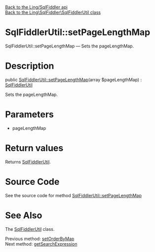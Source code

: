 [Back to the Ling/SqlFiddler api](https://github.com/lingtalfi/SqlFiddler/blob/master/doc/api/Ling/SqlFiddler.md)<br>
[Back to the Ling\SqlFiddler\SqlFiddlerUtil class](https://github.com/lingtalfi/SqlFiddler/blob/master/doc/api/Ling/SqlFiddler/SqlFiddlerUtil.md)


SqlFiddlerUtil::setPageLengthMap
================



SqlFiddlerUtil::setPageLengthMap — Sets the pageLengthMap.




Description
================


public [SqlFiddlerUtil::setPageLengthMap](https://github.com/lingtalfi/SqlFiddler/blob/master/doc/api/Ling/SqlFiddler/SqlFiddlerUtil/setPageLengthMap.md)(array $pageLengthMap) : [SqlFiddlerUtil](https://github.com/lingtalfi/SqlFiddler/blob/master/doc/api/Ling/SqlFiddler/SqlFiddlerUtil.md)




Sets the pageLengthMap.




Parameters
================


- pageLengthMap

    


Return values
================

Returns [SqlFiddlerUtil](https://github.com/lingtalfi/SqlFiddler/blob/master/doc/api/Ling/SqlFiddler/SqlFiddlerUtil.md).








Source Code
===========
See the source code for method [SqlFiddlerUtil::setPageLengthMap](https://github.com/lingtalfi/SqlFiddler/blob/master/SqlFiddlerUtil.php#L129-L133)


See Also
================

The [SqlFiddlerUtil](https://github.com/lingtalfi/SqlFiddler/blob/master/doc/api/Ling/SqlFiddler/SqlFiddlerUtil.md) class.

Previous method: [setOrderByMap](https://github.com/lingtalfi/SqlFiddler/blob/master/doc/api/Ling/SqlFiddler/SqlFiddlerUtil/setOrderByMap.md)<br>Next method: [getSearchExpression](https://github.com/lingtalfi/SqlFiddler/blob/master/doc/api/Ling/SqlFiddler/SqlFiddlerUtil/getSearchExpression.md)<br>

